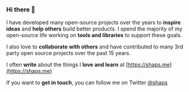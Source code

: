 ### Hi there 👋

I have developed many open-source projects over the years to __inspire ideas__ and __help others__ build better products.
I spend the majority of my open-source life working on __tools and libraries__ to support these goals.

I also love to __collaborate with others__ and have contributed to many 3rd party open source projects over the past 15 years.

I often __write__ about the things I __love and learn__ at [https://shaps.me](https://shaps.me)

If you want to __get in touch__, you can follow me on Twitter [@shaps](https://twitter.com/shaps)
